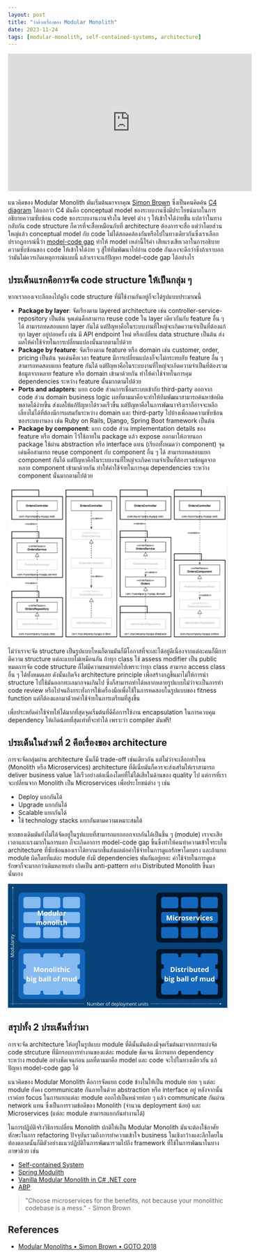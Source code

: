 ```yaml
---
layout: post
title: "ว่าด้วยเรื่องของ Modular Monolith"
date: 2023-11-24
tags: [modular-monolith, self-contained-systems, architecture]
---
```


<iframe width="560" height="315" src="https://www.youtube.com/embed/5OjqD-ow8GE?si=5HL_zs6zNlEvvllb" title="YouTube video player" frameborder="0" allow="accelerometer; autoplay; clipboard-write; encrypted-media; gyroscope; picture-in-picture; web-share" allowfullscreen></iframe>

แนวคิดของ Modular Monolith มันเริ่มต้นมาจากคุณ [Simon Brown](https://simonbrown.je/) ซึ่งเป็นคนคิดค้น [C4 diagram](https://c4model.com/) ได้บอกว่า C4 มันคือ conceptual model ของระบบงานซึ่งมีประโยชน์มากในการอธิบายความซับซ้อน code ของระบบงานงานจริงใน level ต่าง ๆ ให้เข้าใจได้ง่ายขึ้่น แปลว่าในทางกลับกัน code structure ก็ควรที่จะสื่อเหมือนกับที่ architecture ต้องการจะสื่อ แต่ว่าโดยส่วนใหญ่แล้ว conceptual model กับ code ไม่ได้สอดคล้องกันหรือไปในทางเดียวกันซึ่งเราเลือกปรากฏการณ์นี้ว่า [model-code gap](https://www.georgefairbanks.com/software-architecture/model-code-gap/) ทำให้ model เหล่านี้ไร้ค่า เสียแรงเสียเวลาในการอธิบายความซับซ้อนของ code ให้เข้าใจได้ง่าย ๆ สู้ให้ทีมพัฒนาไปอ่าน code กันเองจะดีกว่าซึ่งถ้าเราบอกว่ามันไม่ควรเกิดเหตุการณ์แบบนี้ แล้วเราจะแก้ปัญหา model-code gap ได้อย่างไร  

## ประเด็นแรกคือการจัด code structure ให้เป็นกลุ่ม ๆ
หากเราลองเจาะลึกลงไปดูถึง code structure ที่มีใช้งานกันอยู่ก็จะได้รูปแบบประมาณนี้

- **Package by layer**: จัดเรียงตาม layered architecture เช่น controller-service-repository เป็นต้น จุดเด่นคือสามารถ reuse code ใน layer เดียวกันกับ feature อื่น ๆ ได้ สามารถทดสอบแยก layer กันได้ แต่ปัญหาคือในระบบงานที่ใหญ่จะเกิดความจำเป็นที่ต้องแก้ทุก layer อยู่บ่อยครั้ง เช่น มี API endpoint ใหม่ หรือเปลี่ยน data structure เป็นต้น ส่งผลให้ค่าใช้จ่ายในการเปลี่ยนแปลงนั้นมากตามไปด้วย  
- **Package by feature**: จัดเรียงตาม feature หรือ domain เช่น customer, order, pricing เป็นต้น จุดเด่นคือเวลา feature มีการเปลี่ยนแปลงก็จะไม่กระทบกับ feature อื่น ๆ สามารถทดสอบแยก feature กันได้ แต่ปัญหาคือในระบบงานที่ใหญ่จะเกิดความจำเป็นที่ต้องรวมข้อมูลจากหลาย feature หรือ domain เข้ามาด้วยกัน ทำให้ค่าใช้จ่ายในการคุม dependencies ระหว่าง feature นั้นมากตามไปด้วย
- **Ports and adapters**: แยก code ส่วนการเชื่อมระบบเข้ากับ third-party ออกจาก code ส่วน domain business logic ผลที่ตามมาคือจะทำให้ทีมพัฒนาสามารถค้นหาข้อผิดพลาดได้ง่ายขึ้น ส่งผลให้แก้ปัญหาได้รวดเร็วขึ้น แต่ปัญหาคือในการพัฒนาจริงเราก็อาจจะหลีกเลี่ยงไม่ได้ที่ต้องมีการผสมกันระหว่าง domain และ third-party ไปบ้างเพื่อลดความซับซ้อนของระบบงานลง เช่น Ruby on Rails, Django, Spring Boot framework เป็นต้น
- **Package by component**: แยก code ส่วน implementation details ของ feature หรือ domain ไว้ใช้ภายใน package แล้ว expose ออกมาให้ภายนอก package ใช้ผ่าน abstraction หรือ interface แทน (เรียกทั้งหมดว่า component) จุดเด่นคือสามารถ reuse component กับ component อื่น ๆ ได้ สามารถทดสอบแยก component กันได้ แต่ปัญหาคือในระบบงานที่ใหญ่จะเกิดความจำเป็นที่ต้องรวมข้อมูลจากหลาย component เข้ามาด้วยกัน ทำให้ค่าใช้จ่ายในการคุม dependencies ระหว่าง component นั้นมากตามไปด้วย

![Code Structure](/assets/2023-11-28-code-structure.png)

ไม่ว่าเราจะจัด structure เป็นรูปแบบไหนก็ตามมันก็มีโอกาสที่จะเละได้อยู่ดีเนื่องจากแต่ละคนก็มีการตีความ structure แต่ละแบบไม่เหมือนกัน ถ้าทุก class ใช้ assess modifier เป็น public หมดการจัด code structure ก็ไม่มีความหมายต่อไปเพราะว่าทุก class สามารถ access class อื่น ๆ ได้ทั้งหมดเลย ดังนั้นเกิดจึง architecture principle เพื่อสร้างกฎขึ้นมาไม่ให้การนำ structure ไปใช้มันออกทะเลมากจนเกินไป ซึ่งก็สามารถทำได้หลากหลายรูปแบบไม่ว่าจะเป็นการทำ code review หรือไปจนถึงกระทั่งการใช้เครื่องมือเพื่อใช้ในการทดสอบในรูปแบบของ fitness function แต่ก็ต้องแลกมาด้่วยค่าใช้จ่ายในการเตรียมที่สูงขึ้น 

เพื่อประหยัดค่าใช้จ่ายให้ได้มากที่สุดจุดเริ่มต้นที่ดีคือการใช้งาน encapsulation ในการควบคุม dependency ให้เกิดน้อยที่สุดเท่าที่จะทำได้ เพราะว่า compiler มันฟรี!

## ประเด็นในส่วนที่ 2 คือเรื่องของ architecture
การจะจัดกลุ่มผ่าน architecture นั้นก็มี trade-off เช่นเดียวกัน แต่ไม่ว่าจะเลือกท่าไหน (Monolith หรือ Microservices) architecture ที่ดีเนี่ยมันก็ควรจะส่งเสริมให้เราสามารถ deliver business value ได้เร็วอย่างต่อเนื่องโดยที่ไม่ได้เสียในด้านของ quality ไป แต่การที่เราจะเปลี่ยนจาก Monolith เป็น Microservices เพื่อประโยชน์ต่าง ๆ เช่น

- Deploy แยกกันได้
- Upgrade แยกกันได้
- Scalable แยกกันได้
- ใช้ technology stacks แยกกันตามความเหมาะสมได้

หากของเดิมมันยังไม่ได้จัดอยู่ในรูปแบบที่สามารถแยกออกจากกันได้เป็นชิ้น ๆ (module) เราจะเสียเวลาและแรงมากในการแยก ก็จะเกิดอาการ model-code gap ขึ้นซึ่งทำให้คนทำความเข้าใจระบใน architecture ที่ซับซ้อนของเราได้ยากมากขึ้นส่งผลต่อค่าใช้จ่ายในการดูแลรักษาโดยตรง และถ้าแยก module ผิดโดยที่แต่ละ module ยังมี dependencies พันกันอยู่เยอะ ค่าใช้จ่ายในการดูแลรักษาก็จะมากกว่าเดิมหลายเท่า เกิดเป็น anti-pattern อย่าง Distributed Monolith ขึ้นมานั่นเอง

![Monolith to Microservices](/assets/2023-11-28-monolith-to-microservices.jpeg)

## สรุปทั้ง 2 ประเด็นที่ว่ามา
การจะจัด architecture ให้อยู่ในรูปแบบ module ที่ดีนั้นมันต้องมีจุดเริ่มต้นมาจากการแบ่งจัด code strcuture ที่มีกรอบการทำงานของแต่ละ module ชัดเจน มีการแยก dependency ระหว่าง module อย่างชัดเจนก่อน ผลที่ตามมาคือ model และ code จะไปในทางเดียวกัน แก้ปัญหา model-code gap ได้    

แนวคิดของ Modular Monolith คือการจัดแยก code ข้างในให้เป็น module ย่อย ๆ แต่ละ module ยังคง communicate กันภายในด้วย abstraction หรือ interface อยู่ หลังจากนั้นเราค่อย focus ในการแยกแต่ละ module ออกไปเป็นหน่วยย่อย ๆ แล้ว communicate กันผ่าน network แทน ซึ่งเป็นการรวมข้อดีของ Monolith (จำนวน deployment น้อย) และ Microservices (แต่ละ module สามารถแยกกันทำงานได้)  

ในการปฏิบัติจริงวิธีการเปลี่ยน Monolith ปกติให้เป็น Modular Monolith มันจะต้องใช้อาศัยทักษะในการ refactoring ปัจจุบันรวมถึงการทำความเข้าใจ business ในเชิงกว้างและลึกโดยในท้องตลาดนั้นก็มีตัวอย่างแนวปฏิบัติในการพัฒนารวมไปถึง framework ที่ใช้ในการพัฒนาในบางภาษาด้วย เช่น

- [Self-contained System](https://scs-architecture.org/)
- [Spring Modulith](https://docs.spring.io/spring-modulith/reference/index.html)
- [Vanilla Modular Monolith in C# .NET core](https://github.com/kgrzybek/modular-monolith-with-ddd)
- [ABP](https://abp.io/)

> "Choose microservices for the benefits, not because your monolithic codebase is a mess." - Simon Brown

## References
- [Modular Monoliths • Simon Brown • GOTO 2018](https://files.gotocon.com/uploads/slides/conference_12/515/original/gotoberlin2018-modular-monoliths.pdf)
